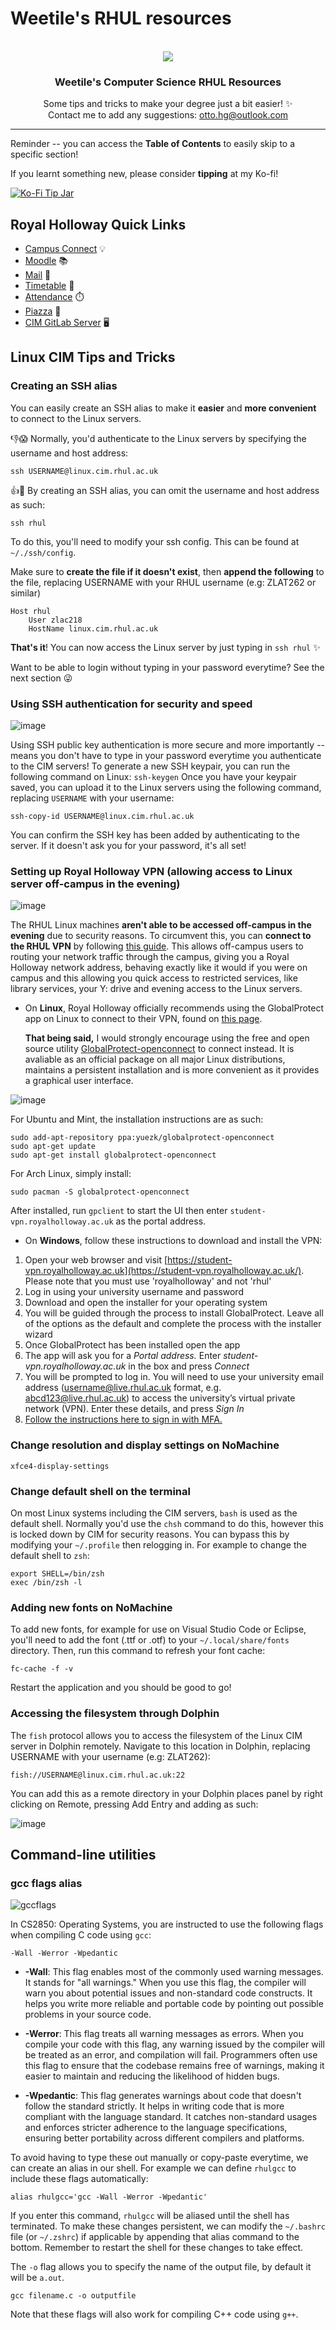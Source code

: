 
# Weetile's RHUL resources

<!-- PROJECT LOGO -->
<br />
<div align="center">
  <a href="[https://github.com/othneildrew/Best-README-Template](https://github.com/Weetile/weetile-compsci-rhul-resources)">
    <img src="https://github.com/Weetile/weetile-compsci-rhul-resources/assets/7700383/1a4bbada-60c3-47f8-8fd7-ac4bd1517cdd">
  </a>

  <h3 align="center">Weetile's Computer Science RHUL Resources</h3>

  <p align="center">
    Some tips and tricks to make your degree just a bit easier! ✨<br />
    Contact me to add any suggestions: <a href="mailto:otto.hg@outlook.com">otto.hg@outlook.com</a>
  </p>
</div>

---

Reminder -- you can access the **Table of Contents** to easily skip to a specific section!

If you learnt something new, please consider **tipping** at my Ko-fi!

[![Ko-Fi Tip Jar](https://i.imgur.com/5CmP1jo.png)](https://ko-fi.com/weetile)

## Royal Holloway Quick Links
- [Campus Connect](https://campus-connect.royalholloway.ac.uk/) 💡
- [Moodle](https://moodle.royalholloway.ac.uk/) 📚
- [Mail](https://outlook.office365.com/mail/) 📧
- [Timetable](https://webtimetables.royalholloway.ac.uk/SWS/SDB2324SWS/default.aspx) 📅 
- [Attendance](https://generalssb-prod.ec.royalholloway.ac.uk/BannerExtensibility/customPage/page/RHUL_Attendance_Student) ⏱️
- [Piazza](https://piazza.com/) 📰
- [CIM GitLab Server](https://gitlab.cim.rhul.ac.uk/) 🖥️
## Linux CIM Tips and Tricks
### Creating an SSH alias  
You can easily create an SSH alias to make it **easier** and **more convenient** to connect to the Linux servers. 

👎😱 Normally, you'd authenticate to the Linux servers by specifying the username and host address: 

    ssh USERNAME@linux.cim.rhul.ac.uk
👍🌟    By creating an SSH alias, you can omit the username and host address as such: 

    ssh rhul
   To do this, you'll need to modify your ssh config. This can be found at `~/./ssh/config`.
   
   Make sure to **create the file if it doesn't exist**, then **append the following** to the file, replacing USERNAME with your RHUL username (e.g: ZLAT262 or similar)
```
Host rhul  
    User zlac218  
    HostName linux.cim.rhul.ac.uk
```
**That's it**! You can now  access the Linux server by just typing in `ssh rhul` ✨

Want to be able to login without typing in your password everytime? See the next section 😜

### Using SSH authentication for security and speed

![image](https://github.com/Weetile/weetile-compsci-rhul-resources/assets/7700383/15b130cd-bd55-470b-95e7-74b76a7bdd0d)


Using SSH public key authentication is more secure and more importantly -- means you don't have to type in your password everytime you authenticate to the CIM servers! 
To generate a new SSH keypair, you can run the following command on Linux:
`
ssh-keygen
`
Once you have your keypair saved, you can upload it to the Linux servers using the following command, replacing `USERNAME` with your username:

    ssh-copy-id USERNAME@linux.cim.rhul.ac.uk
You can confirm the SSH key has been added by authenticating to the server. If it doesn't ask you for your password, it's all set!
### Setting up Royal Holloway VPN (allowing access to Linux server off-campus in the evening)

![image](https://github.com/Weetile/weetile-compsci-rhul-resources/assets/7700383/b953bf4b-b5ca-4655-bbd7-8f901ae5e31e)


The RHUL Linux machines **aren't able to be accessed off-campus in the evening** due to security reasons. To circumvent this, you can **connect to the RHUL VPN** by following [this guide](https://intranet.royalholloway.ac.uk/students/help-support/it-services/access-off-campus/vpn/vpn.aspx). This allows off-campus users to routing your network traffic through the campus, giving you a Royal Holloway network address, behaving exactly like it would if you were on campus and this allowing you quick access to restricted services, like library services, your Y: drive and evening access to the Linux servers.  

- On **Linux**, Royal Holloway officially recommends using the GlobalProtect app on Linux to connect to their VPN, found on [this page](https://intranet.royalholloway.ac.uk/students/help-support/it-services/access-off-campus/vpn/vpn.aspx).

  **That being said,** I would strongly encourage using the free and open source utility [GlobalProtect-openconnect](https://github.com/yuezk/GlobalProtect-openconnect) to connect instead. It is avaliable as an official package on all major Linux distributions, maintains a persistent installation and is more convenient as it provides a graphical user interface.

![image](https://github.com/Weetile/weetile-compsci-rhul-resources/assets/7700383/7a299138-02b5-428a-85a5-859285fa0bb7)

  For Ubuntu and Mint, the installation instructions are as such:
```
sudo add-apt-repository ppa:yuezk/globalprotect-openconnect
sudo apt-get update
sudo apt-get install globalprotect-openconnect
```
For Arch Linux, simply install:
```
sudo pacman -S globalprotect-openconnect
```

After installed, run `gpclient` to start the UI then enter `student-vpn.royalholloway.ac.uk` as the portal address.
  

- On **Windows**, follow these instructions to download and install the VPN:

1.  Open your web browser and visit [https://student-vpn.royalholloway.ac.uk](https://student-vpn.royalholloway.ac.uk/). Please note that you must use 'royalholloway' and not 'rhul'
2.  Log in using your university username and password
3.  Download and open the installer for your operating system
4.  You will be guided through the process to install GlobalProtect. Leave all of the options as the default and complete the process with the installer wizard
5.  Once GlobalProtect has been installed open the app
6.  The app will ask you for a _Portal address._ Enter _student-vpn.royalholloway.ac.uk_ in the box and press _Connect_
7.  You will be prompted to log in. You will need to use your university email address (username@live.rhul.ac.uk format, e.g. abcd123@live.rhul.ac.uk) to access the university’s virtual private network (VPN). Enter these details, and press _Sign In_
8.  [Follow the instructions here to sign in with MFA.](https://intranet.royalholloway.ac.uk/students/help-support/it-services/multi-factor-authentication.aspx)

### Change resolution and display settings on NoMachine

    xfce4-display-settings
### Change default shell on the terminal
On most Linux systems including the CIM servers, `bash` is used as the default shell. Normally you'd use the `chsh` command to do this, however this is locked down by CIM for security reasons.
You can bypass this by modifying your `~/.profile` then relogging in. For example to change the default shell to `zsh`:
```
export SHELL=/bin/zsh  
exec /bin/zsh -l
```
### Adding new fonts on NoMachine
To add new fonts, for example for use on Visual Studio Code or Eclipse, you'll need to add the font (.ttf or .otf) to your `~/.local/share/fonts` directory. Then, run this command to refresh your font cache:
```
fc-cache -f -v
```
Restart the application and you should be good to go!
### Accessing the filesystem through Dolphin
The `fish` protocol allows you to access the filesystem of the Linux CIM server in Dolphin remotely. Navigate to this location in Dolphin, replacing USERNAME with your username (e.g: ZLAT262):
```
fish://USERNAME@linux.cim.rhul.ac.uk:22
```
You can add this as a remote directory in your Dolphin places panel by right clicking on Remote, pressing Add Entry and adding as such:

![image](https://github.com/Weetile/weetile-compsci-rhul-resources/assets/7700383/d939d76c-e4e0-48fd-a716-f9236ae99a9d)
## Command-line utilities
### gcc flags alias

![gccflags](https://github.com/Weetile/weetile-compsci-rhul-resources/assets/7700383/7e6df802-9bf2-4da6-9b77-d29690257780)


In CS2850: Operating Systems, you are instructed to use the following flags when compiling C code using `gcc`:
```
-Wall -Werror -Wpedantic
```

- **-Wall**: This flag enables most of the commonly used warning messages. It stands for "all warnings." When you use this flag, the compiler will warn you about potential issues and non-standard code constructs. It helps you write more reliable and portable code by pointing out possible problems in your source code.

- **-Werror**: This flag treats all warning messages as errors. When you compile your code with this flag, any warning issued by the compiler will be treated as an error, and compilation will fail. Programmers often use this flag to ensure that the codebase remains free of warnings, making it easier to maintain and reducing the likelihood of hidden bugs.

- **-Wpedantic**: This flag generates warnings about code that doesn't follow the standard strictly. It helps in writing code that is more compliant with the language standard. It catches non-standard usages and enforces stricter adherence to the language specifications, ensuring better portability across different compilers and platforms.

To avoid having to type these out manually or copy-paste everytime, we can create an alias in our shell. For example we can define `rhulgcc` to include these flags automatically:

```
alias rhulgcc='gcc -Wall -Werror -Wpedantic'
```
If you enter this command, `rhulgcc` will be aliased until the shell has terminated. To make these changes persistent, we can modify the `~/.bashrc` file (or `~/.zshrc`) if applicable by appending that alias command to the bottom. Remember to restart the shell for these changes to take effect.

The `-o` flag allows you to specify the name of the output file, by default it will be `a.out`.

```
gcc filename.c -o outputfile
```

Note that these flags will also work for compiling C++ code using `g++`.
